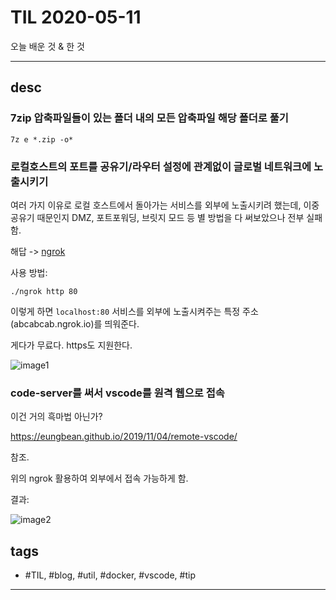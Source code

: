 # TIL 2020-05-11

오늘 배운 것 & 한 것

--------------------------

## desc

### 7zip 압축파일들이 있는 폴더 내의 모든 압축파일 해당 폴더로 풀기

```shell
7z e *.zip -o*
```

### 로컬호스트의 포트를 공유기/라우터 설정에 관계없이 글로벌 네트워크에 노출시키기

여러 가지 이유로 로컬 호스트에서 돌아가는 서비스를 외부에 노출시키려 했는데,
이중공유기 때문인지 DMZ, 포트포워딩, 브릿지 모드 등 별 방법을 다 써보았으나 전부 실패함.

해답 -> [ngrok](https://dashboard.ngrok.com/get-started/setup)

사용 방법:

```shell
./ngrok http 80
```
이렇게 하면 `localhost:80` 서비스를 외부에 노출시켜주는 특정 주소(abcabcab.ngrok.io)를 띄워준다.

게다가 무료다. https도 지원한다.

![image1](https://file.epikem.com/ngrok/1.JPG)


### code-server를 써서 vscode를 원격 웹으로 접속

이건 거의 흑마법 아닌가?

https://eungbean.github.io/2019/11/04/remote-vscode/ 

참조.

위의 ngrok 활용하여 외부에서 접속 가능하게 함.

결과:

![image2](https://file.epikem.com/ngrok/2.JPG)

## tags
- \#TIL, \#blog, \#util, \#docker, \#vscode, \#tip

--------------------------


 